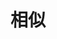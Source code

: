 # 相似

<Similar></Similar>

<script setup>
import Similar from '../../../.vitepress/components/arts/Similar.vue'
</script>

